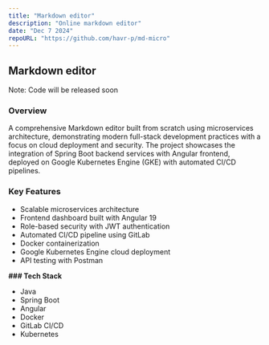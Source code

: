 ```yaml
---
title: "Markdown editor"
description: "Online markdown editor"
date: "Dec 7 2024"
repoURL: "https://github.com/havr-p/md-micro"
---
```




## Markdown editor
Note: Code will be released soon

### Overview
A comprehensive Markdown editor built from scratch using microservices architecture, demonstrating modern full-stack development practices with a focus on cloud deployment and security. The project showcases the integration of Spring Boot backend services with Angular frontend, deployed on Google Kubernetes Engine (GKE) with automated CI/CD pipelines.

### Key Features
- Scalable microservices architecture
- Frontend dashboard built with Angular 19
- Role-based security with JWT authentication
- Automated CI/CD pipeline using GitLab
- Docker containerization
- Google Kubernetes Engine cloud deployment
- API testing with Postman

**### Tech Stack**
- Java
- Spring Boot
- Angular
- Docker
- GitLab CI/CD
- Kubernetes
